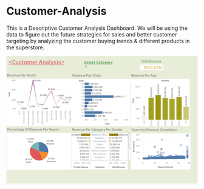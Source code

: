 # Customer-Analysis
This is a Descriptive Customer Analysis Dashboard. We will be using the data to figure out the future strategies for sales and better customer targeting by analyzing the customer buying trends &amp; different products in the superstore.

![This is an image](https://github.com/Sanskar02/Customer-Analysis/blob/aebf708158b3fa9f3805e5d64ff673606af17237/Customer%20Analysis.png)
